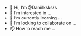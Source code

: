- 👋 Hi, I’m @Daniilksksks
- 👀 I’m interested in ...
- 🌱 I’m currently learning ...
- 💞️ I’m looking to collaborate on ...
- 📫 How to reach me ...

<!---
Daniilksksks/Daniilksksks is a ✨ special ✨ repository because its `README.md` (this file) appears on your GitHub profile.
You can click the Preview link to take a look at your changes.
--->

